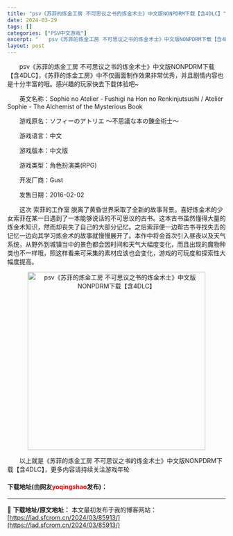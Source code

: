 ```yaml
---
title: "psv《苏菲的炼金工房 不可思议之书的炼金术士》中文版NONPDRM下载【含4DLC】"
date: 2024-03-29
tags: []
categories: ["PSV中文游戏"]
excerpt: "　　psv《苏菲的炼金工房 不可思议之书的炼金术士》中文版NONPDRM下载【含4DLC】，《苏菲的炼金工房》中不仅画面制作效果非常优秀，并且剧情内容也是十分丰富的哦。感兴趣的玩家快去下载体验吧~ 　　英文名称：Sophie no Atelier - Fushigi na Hon no Renkin&hellip;"
layout: post
---
```


 <p>　　psv《苏菲的炼金工房 不可思议之书的炼金术士》中文版NONPDRM下载【含4DLC】，《苏菲的炼金工房》中不仅画面制作效果非常优秀，并且剧情内容也是十分丰富的哦。感兴趣的玩家快去下载体验吧~</p> <p>　　英文名称：Sophie no Atelier - Fushigi na Hon no Renkinjutsushi / Atelier Sophie - The Alchemist of the Mysterious Book</p> <p>　　游戏原名：ソフィーのアトリエ ～不思議な本の錬金術士～</p> <p>　　游戏语言：中文</p> <p>　　游戏版本：中文版</p> <p>　　游戏类型：角色扮演类(RPG)</p> <p>　　开发厂商：Gust</p> <p>　　发售日期：2016-02-02</p> <p>　　这次 索菲的工作室 脱离了黄昏世界采取了全新的故事背景。喜好炼金术的少女索菲在某一日遇到了一本能够说话的不可思议的古书。这本古书虽然懂得大量的炼金术知识，然而却丧失了自己的大部分记忆。之后索菲便一边帮古书寻找失去的记忆一边向其学习炼金术的故事就慢慢展开了。本作中将会首次引入昼夜以及天气系统，从野外到城镇当中的景色都会因时间和天气大幅度变化，而且出现的魔物种类也不一样哦，照这样看来可采集的素材应该也会变化，游戏的可玩度和探索性大幅度提高。</p> <p align="center"><img align="" border="0" src="https://lad.sfcrom.cn/wp-content/uploads/2024/03/20240329_66067311b8286.jpg" width="410" alt="psv《苏菲的炼金工房 不可思议之书的炼金术士》中文版NONPDRM下载【含4DLC】" /></p> <p>　　以上就是《苏菲的炼金工房 不可思议之书的炼金术士》中文版NONPDRM下载【含4DLC】，更多内容请持续关注游戏年轮</p> <p><h4>下载地址(由网友<font color="red">yoqingshao</font>发布)：</h4></p> 

---
📖 **下载地址/原文地址：** 本文最初发布于我的博客网站：[https://lad.sfcrom.cn/2024/03/85913/](https://lad.sfcrom.cn/2024/03/85913/)

